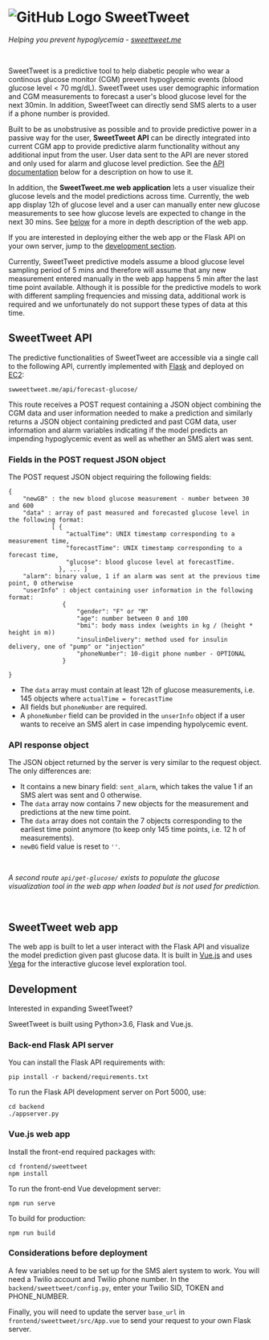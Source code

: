 # ![GitHub Logo](frontend/sweettweet/public/favicon.ico) SweetTweet
*Helping you prevent hypoglycemia - [sweettweet.me](http://sweettweet.me)*

&nbsp;
&nbsp;

SweetTweet is a predictive tool to help diabetic people who wear a continous glucose monitor (CGM) prevent hypoglycemic events (blood glucose level < 70 mg/dL). SweetTweet uses user demographic information and CGM measurements to forecast a user's blood glucose level for the next 30min. In addition, SweetTweet can directly send SMS alerts to a user if a phone number is provided.

Built to be as unobstrusive as possible and to provide predictive power in a passive way for the user, __SweetTweet API__ can be directly integrated into current CGM app to provide predictive alarm functionality without any additional input from the user. User data sent to the API are never stored and only used for alarm and glucose level prediction. See the [API documentation](#sweettweet-api) below for a description on how to use it.

In addition, the __SweetTweet.me web application__ lets a user visualize their glucose levels and the model predictions across time. Currently, the web app display 12h of glucose level and a user can manually enter new glucose measurements to see how glucose levels are expected to change in the next 30 mins. See [below](#sweettweet-web-app) for a more in depth description of the web app.

If you are interested in deploying either the web app or the Flask API on your own server, jump to the [development section](#development).

Currently, SweetTweet predictive models assume a blood glucose level sampling period of 5 mins and therefore will assume that any new measurement entered manually in the web app happens 5 min after the last time point available. Although it is possible for the predictive models to work with different sampling frequencies and missing data, additional work is required and we unfortunately do not support these types of data at this time.
&nbsp;

## SweetTweet API

The predictive functionalities of SweetTweet are accessible via a single call to the following API, currently implemented with [Flask](https://flask.palletsprojects.com/en/1.1.x/) and deployed on [EC2](https://aws.amazon.com/ec2/):

```
swweettweet.me/api/forecast-glucose/
```

This route receives a POST request containing a JSON object combining the CGM data and user information needed to make a prediction and similarly returns a JSON object containing predicted and past CGM data, user information and alarm variables indicating if the model predicts an impending hypoglycemic event as well as whether an SMS alert was sent.

### Fields in the POST request JSON object

The POST request JSON object requiring the following fields:

```
{
    "newGB" : the new blood glucose measurement - number between 30 and 600
    "data" : array of past measured and forecasted glucose level in the following format:
            [ { 
                "actualTime": UNIX timestamp corresponding to a measurement time,
                "forecastTime": UNIX timestamp corresponding to a forecast time,
                "glucose": blood glucose level at forecastTime.
              }, ... ]
    "alarm": binary value, 1 if an alarm was sent at the previous time point, 0 otherwise
    "userInfo" : object containing user information in the following format:
               { 
                   "gender": "F" or "M"
                   "age": number between 0 and 100
                   "bmi": body mass index (weights in kg / (height * height in m))
                   "insulinDelivery": method used for insulin delivery, one of "pump" or "injection"
                   "phoneNumber": 10-digit phone number - OPTIONAL
               }

}
```

* The `data` array must contain at least 12h of glucose measurements, i.e. 145 objects where `actualTime = forecastTime`
* All fields but `phoneNumber` are required.
* A `phoneNumber` field can be provided in the `unserInfo` object if a user wants to receive an SMS alert in case impending hypolycemic event.


### API response object

The JSON object returned by the server is very similar to the request object. The only differences are:

* It contains a new binary field: `sent_alarm`, which takes the value 1 if an SMS alert was sent and 0 otherwise.
* The `data` array now contains 7 new objects for the measurement and predictions at the new time point.
* The `data` array does not contain the 7 objects corresponding to the earliest time point anymore (to keep only 145 time points, i.e. 12 h of measurements).
* `newBG` field value is reset to `''`.

&nbsp;
&nbsp;
&nbsp;

*A second route `api/get-glucose/` exists to populate the glucose visualization tool in the web app when loaded but is not used for prediction.*

&nbsp;

## SweetTweet web app

The web app is built to let a user interact with the Flask API and visualize the model prediction given past glucose data. It is built in [Vue.js](https://vuejs.org/) and uses [Vega](https://vega.github.io/vega/) for the interactive glucose level exploration tool.
&nbsp;

## Development

Interested in expanding SweetTweet? 

SweetTweet is built using Python>3.6, Flask and Vue.js. 

### Back-end Flask API server

You can install the Flask API requirements with:

```
pip install -r backend/requirements.txt
```

To run the Flask API development server on Port 5000, use:

```
cd backend
./appserver.py
````

### Vue.js web app

Install the front-end required packages with:

```
cd frontend/sweettweet
npm install
```

To run the front-end Vue development server:

```
npm run serve
```

To build for production:

```
npm run build
```

### Considerations before deployment

A few variables need to be set up for the SMS alert system to work. You will need a Twilio account and Twilio phone number.
In the `backend/sweettweet/config.py`, enter your Twilio SID, TOKEN and PHONE_NUMBER.

Finally, you will need to update the server `base_url` in `frontend/sweettweet/src/App.vue` to send your request to your own Flask server.


